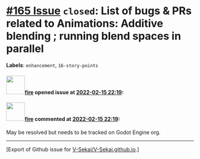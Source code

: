 # [\#165 Issue](https://github.com/V-Sekai/V-Sekai.github.io/issues/165) `closed`: List of bugs & PRs related to Animations: Additive blending ; running blend spaces in parallel
**Labels**: `enhancement`, `16-story-points`


#### <img src="https://avatars.githubusercontent.com/u/32321?u=c2e06a3d2b49a467aa907e54aa259516440267cc&v=4" width="50">[fire](https://github.com/fire) opened issue at [2022-02-15 22:19](https://github.com/V-Sekai/V-Sekai.github.io/issues/165):



#### <img src="https://avatars.githubusercontent.com/u/32321?u=c2e06a3d2b49a467aa907e54aa259516440267cc&v=4" width="50">[fire](https://github.com/fire) commented at [2022-02-15 22:19](https://github.com/V-Sekai/V-Sekai.github.io/issues/165#issuecomment-1107840360):

May be resolved but needs to be tracked on Godot Engine org.


-------------------------------------------------------------------------------



[Export of Github issue for [V-Sekai/V-Sekai.github.io](https://github.com/V-Sekai/V-Sekai.github.io).]
